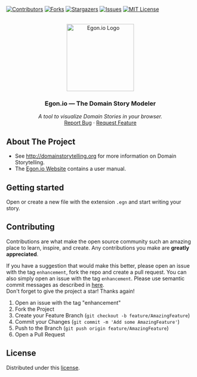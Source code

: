 <div id="top"></div>

<!-- PROJECT SHIELDS -->
[![Contributors][contributors-shield]][contributors-url]
[![Forks][forks-shield]][forks-url]
[![Stargazers][stars-shield]][stars-url]
[![Issues][issues-shield]][issues-url]
[![MIT License][license-shield]][license-url]
<!-- END OF PROJECT SHIELDS -->

<!-- PROJECT LOGO -->
<br />
<div align="center">
    <a href="https://egon.io/">
        <img src="https://raw.githubusercontent.com/Miragon/egon.io/refs/heads/feat/add-vscode-plugin/monorepo/egon/images/egon-io-logo.png" alt="Egon.io Logo" height="180">
    </a>
    <h3>Egon.io — The Domain Story Modeler</h3>
    <p>
        <i>A tool to visualize Domain Stories in your browser.</i>
        <br />
        <a href="https://github.com/WPS/egon.io/issues">Report Bug</a>
        ·
        <a href="https://github.com/WPS/egon.io/pulls">Request Feature</a>
    </p>
</div>

## About The Project

- See http://domainstorytelling.org for more information on Domain Storytelling.
- The [Egon.io Website](https://egon.io/) contains a user manual.

## Getting started

Open or create a new file with the extension `.egn` and start writing your story.

## Contributing

Contributions are what make the open source community such an amazing place to learn,
inspire, and create.
Any contributions you make are **greatly appreciated**.

If you have a suggestion that would make this better, please open an issue with the tag
`enhancement`, fork the repo and create a pull request.
You can also simply open an issue with the tag `enhancement`.
Please use semantic commit messages as described
in [here](https://gist.github.com/joshbuchea/6f47e86d2510bce28f8e7f42ae84c716).  
Don't forget to give the project a star! Thanks again!

1. Open an issue with the tag "enhancement"
2. Fork the Project
3. Create your Feature Branch (`git checkout -b feature/AmazingFeature`)
4. Commit your Changes (`git commit -m 'Add some AmazingFeature'`)
5. Push to the Branch (`git push origin feature/AmazingFeature`)
6. Open a Pull Request

## License

Distributed under this [license](LICENSE).

<!-- MARKDOWN LINKS & IMAGES -->
<!-- https://www.markdownguide.org/basic-syntax/#reference-style-links -->

[contributors-shield]: https://img.shields.io/github/contributors/wps/egon.io.svg?style=for-the-badge

[contributors-url]: https://github.com/wps/egon.io/graphs/contributors

[forks-shield]: https://img.shields.io/github/forks/wps/egon.io.svg?style=for-the-badge

[forks-url]: https://github.com/wps/egon.io/network/members

[stars-shield]: https://img.shields.io/github/stars/wps/egon.io.svg?style=for-the-badge

[stars-url]: https://github.com/wps/egon.io/stargazers

[issues-shield]: https://img.shields.io/github/issues/wps/egon.io.svg?style=for-the-badge

[issues-url]: https://github.com/wps/egon.io/issues

[license-shield]: https://img.shields.io/badge/license-GPLv3-blue.svg?style=for-the-badge

[license-url]: https://github.com/Miragon/egon.io/blob/dbd0fb34b29e9e1f38e29feb2075bfdff2bfef88/monorepo/egon/LICENSE
